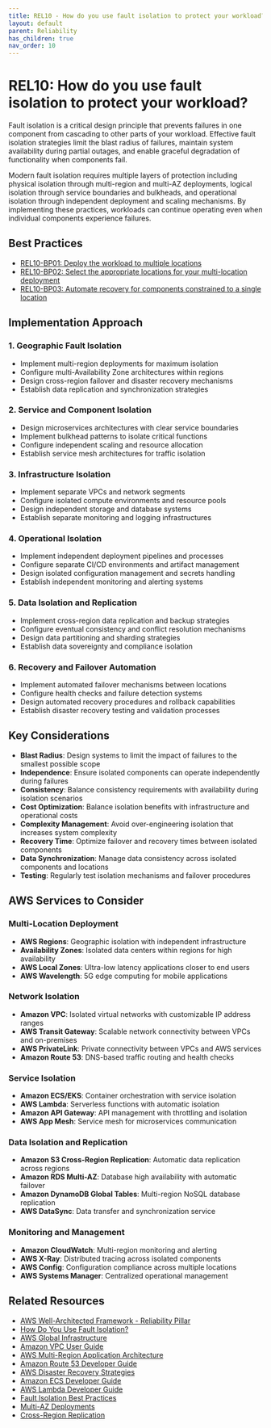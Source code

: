 ```yaml
---
title: REL10 - How do you use fault isolation to protect your workload?
layout: default
parent: Reliability
has_children: true
nav_order: 10
---
```


# REL10: How do you use fault isolation to protect your workload?

Fault isolation is a critical design principle that prevents failures in one component from cascading to other parts of your workload. Effective fault isolation strategies limit the blast radius of failures, maintain system availability during partial outages, and enable graceful degradation of functionality when components fail.

Modern fault isolation requires multiple layers of protection including physical isolation through multi-region and multi-AZ deployments, logical isolation through service boundaries and bulkheads, and operational isolation through independent deployment and scaling mechanisms. By implementing these practices, workloads can continue operating even when individual components experience failures.

## Best Practices

- [REL10-BP01: Deploy the workload to multiple locations](./REL10-BP01.html)
- [REL10-BP02: Select the appropriate locations for your multi-location deployment](./REL10-BP02.html)
- [REL10-BP03: Automate recovery for components constrained to a single location](./REL10-BP03.html)

## Implementation Approach

### 1. Geographic Fault Isolation
- Implement multi-region deployments for maximum isolation
- Configure multi-Availability Zone architectures within regions
- Design cross-region failover and disaster recovery mechanisms
- Establish data replication and synchronization strategies

### 2. Service and Component Isolation
- Design microservices architectures with clear service boundaries
- Implement bulkhead patterns to isolate critical functions
- Configure independent scaling and resource allocation
- Establish service mesh architectures for traffic isolation

### 3. Infrastructure Isolation
- Implement separate VPCs and network segments
- Configure isolated compute environments and resource pools
- Design independent storage and database systems
- Establish separate monitoring and logging infrastructures

### 4. Operational Isolation
- Implement independent deployment pipelines and processes
- Configure separate CI/CD environments and artifact management
- Design isolated configuration management and secrets handling
- Establish independent monitoring and alerting systems

### 5. Data Isolation and Replication
- Implement cross-region data replication and backup strategies
- Configure eventual consistency and conflict resolution mechanisms
- Design data partitioning and sharding strategies
- Establish data sovereignty and compliance isolation

### 6. Recovery and Failover Automation
- Implement automated failover mechanisms between locations
- Configure health checks and failure detection systems
- Design automated recovery procedures and rollback capabilities
- Establish disaster recovery testing and validation processes

## Key Considerations

- **Blast Radius**: Design systems to limit the impact of failures to the smallest possible scope
- **Independence**: Ensure isolated components can operate independently during failures
- **Consistency**: Balance consistency requirements with availability during isolation scenarios
- **Cost Optimization**: Balance isolation benefits with infrastructure and operational costs
- **Complexity Management**: Avoid over-engineering isolation that increases system complexity
- **Recovery Time**: Optimize failover and recovery times between isolated components
- **Data Synchronization**: Manage data consistency across isolated components and locations
- **Testing**: Regularly test isolation mechanisms and failover procedures

## AWS Services to Consider

### Multi-Location Deployment
- **AWS Regions**: Geographic isolation with independent infrastructure
- **Availability Zones**: Isolated data centers within regions for high availability
- **AWS Local Zones**: Ultra-low latency applications closer to end users
- **AWS Wavelength**: 5G edge computing for mobile applications

### Network Isolation
- **Amazon VPC**: Isolated virtual networks with customizable IP address ranges
- **AWS Transit Gateway**: Scalable network connectivity between VPCs and on-premises
- **AWS PrivateLink**: Private connectivity between VPCs and AWS services
- **Amazon Route 53**: DNS-based traffic routing and health checks

### Service Isolation
- **Amazon ECS/EKS**: Container orchestration with service isolation
- **AWS Lambda**: Serverless functions with automatic isolation
- **Amazon API Gateway**: API management with throttling and isolation
- **AWS App Mesh**: Service mesh for microservices communication

### Data Isolation and Replication
- **Amazon S3 Cross-Region Replication**: Automatic data replication across regions
- **Amazon RDS Multi-AZ**: Database high availability with automatic failover
- **Amazon DynamoDB Global Tables**: Multi-region NoSQL database replication
- **AWS DataSync**: Data transfer and synchronization service

### Monitoring and Management
- **Amazon CloudWatch**: Multi-region monitoring and alerting
- **AWS X-Ray**: Distributed tracing across isolated components
- **AWS Config**: Configuration compliance across multiple locations
- **AWS Systems Manager**: Centralized operational management

## Related Resources

- [AWS Well-Architected Framework - Reliability Pillar](https://docs.aws.amazon.com/wellarchitected/latest/reliability-pillar/)
- [How Do You Use Fault Isolation?](https://docs.aws.amazon.com/wellarchitected/latest/framework/rel-10.html)
- [AWS Global Infrastructure](https://aws.amazon.com/about-aws/global-infrastructure/)
- [Amazon VPC User Guide](https://docs.aws.amazon.com/vpc/latest/userguide/)
- [AWS Multi-Region Application Architecture](https://docs.aws.amazon.com/whitepapers/latest/building-scalable-secure-multi-vpc-network-infrastructure/welcome.html)
- [Amazon Route 53 Developer Guide](https://docs.aws.amazon.com/route53/latest/developerguide/)
- [AWS Disaster Recovery Strategies](https://docs.aws.amazon.com/whitepapers/latest/disaster-recovery-workloads-on-aws/disaster-recovery-options-in-the-cloud.html)
- [Amazon ECS Developer Guide](https://docs.aws.amazon.com/ecs/latest/developerguide/)
- [AWS Lambda Developer Guide](https://docs.aws.amazon.com/lambda/latest/dg/)
- [Fault Isolation Best Practices](https://aws.amazon.com/builders-library/)
- [Multi-AZ Deployments](https://docs.aws.amazon.com/AmazonRDS/latest/UserGuide/Concepts.MultiAZ.html)
- [Cross-Region Replication](https://docs.aws.amazon.com/s3/latest/userguide/replication.html)
